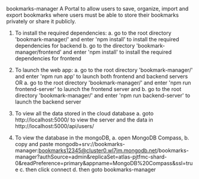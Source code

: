 bookmarks-manager
A Portal to allow users to save, organize, import and export bookmarks where users must be able to store their bookmarks privately or share it publicly.

1. To install the required dependencies:
   a. go to the root directory 'bookmark-manager/' and enter 'npm install' to install the required dependencies for backend
   b. go to the directory 'bookmark-manager/frontend' and enter 'npm install' to install the required dependencies for frontend

2. To launch the web app:
   a. go to the root directory 'bookmark-manager/' and enter 'npm run app' to launch both frontend and backend servers
   OR
   a. go to the root directory 'bookmark-manager/' and enter 'npm run frontend-server' to launch the frontend server and
   b. go to the root directory 'bookmark-manager/' and enter 'npm run backend-server' to launch the backend server

3. To view all the data stored in the cloud database
   a. goto http://localhost:5000/ to view the server and the data in http://localhost:5000/api/users/

4. To view the database in the mongoDB,
   a. open MongoDB Compass,
   b. copy and paste
   mongodb+srv://bookmarks-manager:bookmarks12345@cluster0.wl7jm.mongodb.net/bookmarks-manager?authSource=admin&replicaSet=atlas-pjtfmc-shard-0&readPreference=primary&appname=MongoDB%20Compass&ssl=true
   c. then click connect
   d. then goto bookmarks-manager
